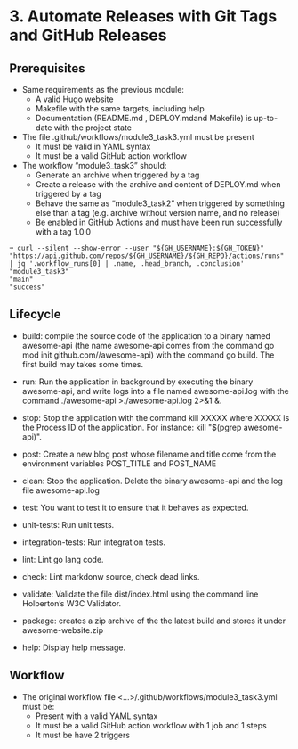 # 3. Automate Releases with Git Tags and GitHub Releases

## Prerequisites

- Same requirements as the previous module:
    - A valid Hugo website
    - Makefile with the same targets, including help
    - Documentation (README.md , DEPLOY.mdand Makefile) is up-to-date with the project state
- The file .github/workflows/module3_task3.yml must be present
    - It must be valid in YAML syntax
    - It must be a valid GitHub action workflow
- The workflow “module3_task3” should:
    - Generate an archive when triggered by a tag
    - Create a release with the archive and content of DEPLOY.md when triggered by a tag
    - Behave the same as “module3_task2” when triggered by something else than a tag (e.g. archive without version name, and no release)
    - Be enabled in GitHub Actions and must have been run successfully with a tag 1.0.0
```
➜ curl --silent --show-error --user "${GH_USERNAME}:${GH_TOKEN}" "https://api.github.com/repos/${GH_USERNAME}/${GH_REPO}/actions/runs" | jq '.workflow_runs[0] | .name, .head_branch, .conclusion'
"module3_task3"
"main"
"success"
```

## Lifecycle

- build: compile the source code of the application to a binary named awesome-api (the name awesome-api comes from the command go mod init github.com/<your github handle>/awesome-api) with the command go build. The first build may takes some times.

- run: Run the application in background by executing the binary awesome-api, and write logs into a file named awesome-api.log with the command ./awesome-api >./awesome-api.log 2>&1 &.

- stop: Stop the application with the command kill XXXXX where XXXXX is the Process ID of the application. For instance: kill "$(pgrep awesome-api)".

- post: Create a new blog post whose filename and title come from the environment variables POST_TITLE and POST_NAME

- clean: Stop the application. Delete the binary awesome-api and the log file awesome-api.log

- test: You want to test it to ensure that it behaves as expected.

- unit-tests: Run unit tests.

- integration-tests: Run integration tests.

- lint: Lint go lang code.

- check: Lint markdonw source, check dead links.

- validate: Validate the file dist/index.html using the command line Holberton’s W3C Validator.

- package: creates a zip archive of the the latest build and stores it under awesome-website.zip

- help: Display help message.

## Workflow
-  The original workflow file <...>/.github/workflows/module3_task3.yml must be:
   -  Present with a valid YAML syntax
   -  It must be a valid GitHub action workflow with 1 job and 1 steps
   -  It must be have 2 triggers
